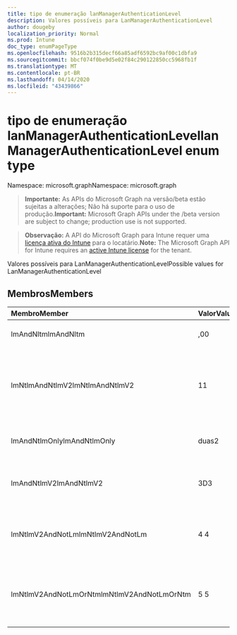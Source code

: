 ```yaml
---
title: tipo de enumeração lanManagerAuthenticationLevel
description: Valores possíveis para LanManagerAuthenticationLevel
author: dougeby
localization_priority: Normal
ms.prod: Intune
doc_type: enumPageType
ms.openlocfilehash: 9516b2b315decf66a85adf6592bc9af00c1dbfa9
ms.sourcegitcommit: bbcf074f0be9d5e02f84c290122850cc5968fb1f
ms.translationtype: MT
ms.contentlocale: pt-BR
ms.lasthandoff: 04/14/2020
ms.locfileid: "43439866"
---
```

# <a name="lanmanagerauthenticationlevel-enum-type"></a><span data-ttu-id="c549f-103">tipo de enumeração lanManagerAuthenticationLevel</span><span class="sxs-lookup"><span data-stu-id="c549f-103">lanManagerAuthenticationLevel enum type</span></span>

<span data-ttu-id="c549f-104">Namespace: microsoft.graph</span><span class="sxs-lookup"><span data-stu-id="c549f-104">Namespace: microsoft.graph</span></span>

> <span data-ttu-id="c549f-105">**Importante:** As APIs do Microsoft Graph na versão/beta estão sujeitas a alterações; Não há suporte para o uso de produção.</span><span class="sxs-lookup"><span data-stu-id="c549f-105">**Important:** Microsoft Graph APIs under the /beta version are subject to change; production use is not supported.</span></span>

> <span data-ttu-id="c549f-106">**Observação:** A API do Microsoft Graph para Intune requer uma [licença ativa do Intune](https://go.microsoft.com/fwlink/?linkid=839381) para o locatário.</span><span class="sxs-lookup"><span data-stu-id="c549f-106">**Note:** The Microsoft Graph API for Intune requires an [active Intune license](https://go.microsoft.com/fwlink/?linkid=839381) for the tenant.</span></span>

<span data-ttu-id="c549f-107">Valores possíveis para LanManagerAuthenticationLevel</span><span class="sxs-lookup"><span data-stu-id="c549f-107">Possible values for LanManagerAuthenticationLevel</span></span>

## <a name="members"></a><span data-ttu-id="c549f-108">Membros</span><span class="sxs-lookup"><span data-stu-id="c549f-108">Members</span></span>
|<span data-ttu-id="c549f-109">Membro</span><span class="sxs-lookup"><span data-stu-id="c549f-109">Member</span></span>|<span data-ttu-id="c549f-110">Valor</span><span class="sxs-lookup"><span data-stu-id="c549f-110">Value</span></span>|<span data-ttu-id="c549f-111">Descrição</span><span class="sxs-lookup"><span data-stu-id="c549f-111">Description</span></span>|
|:---|:---|:---|
|<span data-ttu-id="c549f-112">lmAndNltm</span><span class="sxs-lookup"><span data-stu-id="c549f-112">lmAndNltm</span></span>|<span data-ttu-id="c549f-113">,0</span><span class="sxs-lookup"><span data-stu-id="c549f-113">0</span></span>|<span data-ttu-id="c549f-114">Enviar respostas LM & NTLM</span><span class="sxs-lookup"><span data-stu-id="c549f-114">Send LM & NTLM responses</span></span>|
|<span data-ttu-id="c549f-115">lmNtlmAndNtlmV2</span><span class="sxs-lookup"><span data-stu-id="c549f-115">lmNtlmAndNtlmV2</span></span>|<span data-ttu-id="c549f-116">1</span><span class="sxs-lookup"><span data-stu-id="c549f-116">1</span></span>|<span data-ttu-id="c549f-117">Send LM & NTLM-use a segurança da sessão NTLMv2, se estiver negociada</span><span class="sxs-lookup"><span data-stu-id="c549f-117">Send LM & NTLM-use NTLMv2 session security if negotiated</span></span>|
|<span data-ttu-id="c549f-118">lmAndNtlmOnly</span><span class="sxs-lookup"><span data-stu-id="c549f-118">lmAndNtlmOnly</span></span>|<span data-ttu-id="c549f-119">duas</span><span class="sxs-lookup"><span data-stu-id="c549f-119">2</span></span>|<span data-ttu-id="c549f-120">Enviar somente respostas LM & NTLM</span><span class="sxs-lookup"><span data-stu-id="c549f-120">Send LM & NTLM responses only</span></span>|
|<span data-ttu-id="c549f-121">lmAndNtlmV2</span><span class="sxs-lookup"><span data-stu-id="c549f-121">lmAndNtlmV2</span></span>|<span data-ttu-id="c549f-122">3D</span><span class="sxs-lookup"><span data-stu-id="c549f-122">3</span></span>|<span data-ttu-id="c549f-123">Enviar somente respostas LM & NTLMv2</span><span class="sxs-lookup"><span data-stu-id="c549f-123">Send LM & NTLMv2 responses only</span></span>|
|<span data-ttu-id="c549f-124">lmNtlmV2AndNotLm</span><span class="sxs-lookup"><span data-stu-id="c549f-124">lmNtlmV2AndNotLm</span></span>|<span data-ttu-id="c549f-125">4 </span><span class="sxs-lookup"><span data-stu-id="c549f-125">4</span></span>|<span data-ttu-id="c549f-126">Enviar LM & somente respostas NTLMv2.</span><span class="sxs-lookup"><span data-stu-id="c549f-126">Send LM & NTLMv2 responses only.</span></span> <span data-ttu-id="c549f-127">Recusar LM</span><span class="sxs-lookup"><span data-stu-id="c549f-127">Refuse LM</span></span>|
|<span data-ttu-id="c549f-128">lmNtlmV2AndNotLmOrNtm</span><span class="sxs-lookup"><span data-stu-id="c549f-128">lmNtlmV2AndNotLmOrNtm</span></span>|<span data-ttu-id="c549f-129">5 </span><span class="sxs-lookup"><span data-stu-id="c549f-129">5</span></span>|<span data-ttu-id="c549f-130">Enviar LM & somente respostas NTLMv2.</span><span class="sxs-lookup"><span data-stu-id="c549f-130">Send LM & NTLMv2 responses only.</span></span> <span data-ttu-id="c549f-131">Recusar LM & NTLM</span><span class="sxs-lookup"><span data-stu-id="c549f-131">Refuse LM & NTLM</span></span>|



